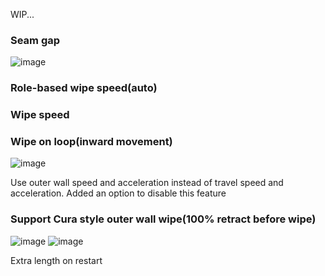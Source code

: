 WIP...

### Seam gap
![image](https://user-images.githubusercontent.com/103989404/215331359-236874c9-ca91-4dd4-b969-3cefc70ebe1b.png)

### Role-based wipe speed(auto)
### Wipe speed
### Wipe on loop(inward movement)
![image](https://user-images.githubusercontent.com/103989404/215334479-2687c518-1931-46a9-a363-7ae57a0aecf6.png)

Use outer wall speed and acceleration instead of travel speed and acceleration.
Added an option to disable this feature
### Support Cura style outer wall wipe(100% retract before wipe)
![image](https://user-images.githubusercontent.com/103989404/215334900-97c75010-4752-45f1-a57c-f0b723a8cb3f.png)
![image](https://user-images.githubusercontent.com/103989404/215335212-3253061d-bb7b-4853-a86c-10ff54cc8df5.png)

Extra length on restart